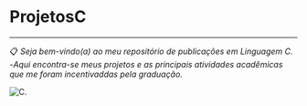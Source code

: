 # ProjetosC
---
📋 *Seja bem-vindo(a) ao meu repositório de publicações em Linguagem C.*
-*Aqui encontra-se meus projetos e as principais atividades acadêmicas que me foram incentivaddas pela graduação.*

![C](https://img.shields.io/badge/C-00599C?style=for-the-badge&logo=c&logoColor=white).
